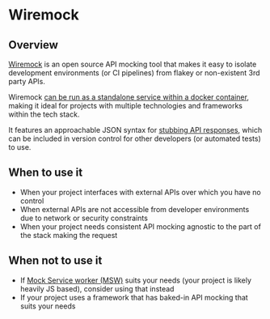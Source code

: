 # Wiremock

## Overview

[Wiremock](https://wiremock.org/) is an open source API mocking tool that makes it easy to isolate development environments (or CI pipelines) from flakey or non-existent 3rd party APIs.

Wiremock [can be run as a standalone service within a docker container](https://wiremock.org/docs/docker/), making it ideal for projects with multiple technologies and frameworks within the tech stack.

It features an approachable JSON syntax for [stubbing API responses](https://wiremock.org/docs/stubbing/), which can be included in version control for other developers (or automated tests) to use.

## When to use it

- When your project interfaces with external APIs over which you have no control
- When external APIs are not accessible from developer environments due to network or security constraints
- When your project needs consistent API mocking agnostic to the part of the stack making the request

## When not to use it

- If [Mock Service worker (MSW)](https://mswjs.io/) suits your needs (your project is likely heavily JS based), consider using that instead
- If your project uses a framework that has baked-in API mocking that suits your needs

